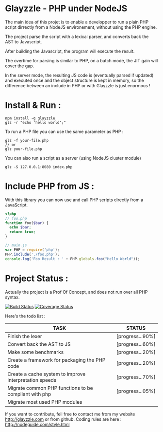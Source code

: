 Glayzzle - PHP under NodeJS
===========================

The main idea of this projet is to enable a developper to run a plain PHP script
dirrectly from a NodeJS environement, without using the PHP engine.

The project parse the script with a lexical parser, and converts back the AST to Javascript. 

After building the Javascript, the program will execute the result.

The overtime for parsing is similar to PHP, on a batch mode, the JIT gain will cover the gap.

In the server mode, the resulting JS code is (eventually parsed if updated) and executed once and the object structure is kept in memory, so the difference between an include in PHP or with Glayzzle is just enormous !


Install & Run :
===============

```
npm install -g glayzzle
glz -r "echo 'hello world';"
```

To run a PHP file you can use the same parameter as PHP :

```
glz -f your-file.php
// or 
glz your-file.php
```

You can also run a script as a server (using NodeJS cluster module)

```
glz -S 127.0.0.1:8080 index.php
```

Include PHP from JS :
=====================

With this library you can now use and call PHP scripts directly from a JavaScript.


```php
<?php
// foo.php
function foo($bar) {
  echo $bar;
  return true;
}
```

```js
// main.js
var PHP = require('php');
PHP.include('./foo.php');
console.log('Foo Result : ' + PHP.globals.foo("Hello World"));
```

Project Status :
================

Actually the project is a Prof Of Concept, and does not run over all PHP syntax.

[![Build Status](https://travis-ci.org/glayzzle/glayzzle.svg)](https://travis-ci.org/glayzzle/glayzzle)
[![Coverage Status](https://coveralls.io/repos/glayzzle/glayzzle/badge.png)](https://coveralls.io/r/glayzzle/glayzzle)

Here's the todo list :

| TASK                                                      | STATUS           |
|-----------------------------------------------------------|------------------|
| Finish the lexer                                          | [progress...90%] |
| Convert back the AST to JS                                | [progress...60%] |
| Make some benchmarks                                      | [progress...20%] |
| Create a framework for packaging the PHP code             | [progress...20%] |
| Create a cache system to improve interpretation speeds    | [progress...70%] |
| Migrate common PHP functions to be compliant with php     | [progress...05%] |
| Migrate most used PHP modules                             |                  |

If you want to contribute, fell free to contact me from my website http://glayzzle.com or from github.
Coding rules are here : http://nodeguide.com/style.html


